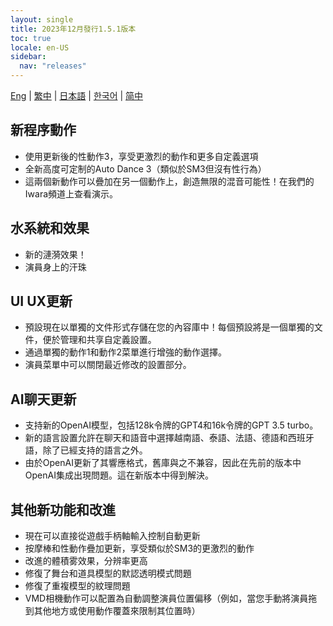 ```yaml
---
layout: single
title: 2023年12月發行1.5.1版本
toc: true
locale: en-US
sidebar:
  nav: "releases"
---
```

[Eng](/dancexr/releases/1.5.1) | [繁中](/tw/dancexr/releases/1.5.1) | [日本語](/jp/dancexr/releases/1.5.1) | [한국어](/kr/dancexr/releases/1.5.1) | [简中](/zh/dancexr/releases/1.5.1)


## 新程序動作
* 使用更新後的性動作3，享受更激烈的動作和更多自定義選項
* 全新高度可定制的Auto Dance 3（類似於SM3但沒有性行為）
* 這兩個新動作可以疊加在另一個動作上，創造無限的混音可能性！在我們的Iwara頻道上查看演示。

## 水系統和效果
* 新的漣漪效果！
* 演員身上的汗珠

## UI UX更新
* 預設現在以單獨的文件形式存儲在您的內容庫中！每個預設將是一個單獨的文件，便於管理和共享自定義設置。
* 通過單獨的動作1和動作2菜單進行增強的動作選擇。
* 演員菜單中可以關閉最近修改的設置部分。

## AI聊天更新
* 支持新的OpenAI模型，包括128k令牌的GPT4和16k令牌的GPT 3.5 turbo。
* 新的語言設置允許在聊天和語音中選擇越南語、泰語、法語、德語和西班牙語，除了已經支持的語言之外。
* 由於OpenAI更新了其響應格式，舊庫與之不兼容，因此在先前的版本中OpenAI集成出現問題。這在新版本中得到解決。

## 其他新功能和改進
* 現在可以直接從遊戲手柄軸輸入控制自動更新
* 按摩棒和性動作疊加更新，享受類似於SM3的更激烈的動作
* 改進的體積雾效果，分辨率更高
* 修復了舞台和道具模型的默認透明模式問題
* 修復了重複模型的紋理問題
* VMD相機動作可以配置為自動調整演員位置偏移（例如，當您手動將演員拖到其他地方或使用動作覆蓋來限制其位置時）